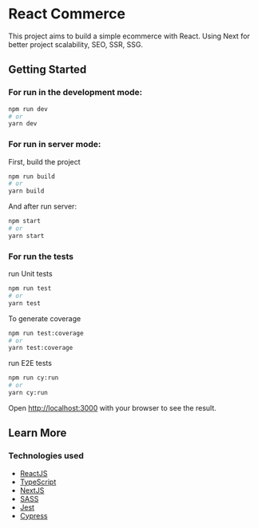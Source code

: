 # React Commerce

This project aims to build a simple ecommerce with React. Using Next for better project scalability, SEO, SSR, SSG.

## Getting Started

### For run in the development mode:

```bash
npm run dev
# or
yarn dev
```

### For run in server mode:

First, build the project

```bash
npm run build
# or
yarn build
```

And after run server:

```bash
npm start
# or
yarn start
```

### For run the tests

run Unit tests

```bash
npm run test
# or
yarn test
```

To generate coverage

```bash
npm run test:coverage
# or
yarn test:coverage
```

run E2E tests

```bash
npm run cy:run
# or
yarn cy:run
```

Open [http://localhost:3000](http://localhost:3000) with your browser to see the result.

## Learn More

### Technologies used

- [ReactJS](https://pt-br.reactjs.org/)
- [TypeScript](https://www.typescriptlang.org/)
- [NextJS](https://nextjs.org/)
- [SASS](https://sass-lang.com/)
- [Jest](https://jestjs.io/pt-BR/)
- [Cypress](https://www.cypress.io/)
